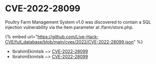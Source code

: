 # CVE-2022-28099

Poultry Farm Management System v1.0 was discovered to contain a SQL injection vulnerability via the Item parameter at /farm/store.php.

{% embed url="https://github.com/Live-Hack-CVE/full_database/blob/main/cves/2022/CVE-2022-28099.json" %}


* IbrahimEkimIsik ~> [CVE-2022-28099](https://www.alice-snow.ru/2022/database/cve-2022-28099/cve-2022-28099-ibrahimekimisik)
* IbrahimEkimIsik ~> [CVE-2022-28099](https://www.alice-snow.ru/2022/database/cve-2022-28099/cve-2022-28099-ibrahimekimisik)